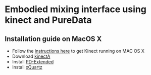 # Embodied mixing interface using kinect and PureData
## Installation guide on MacOS X
- Follow the [instructions here](https://creativevreality.wordpress.com/2016/01/26/setting-up-the-kinect-on-osx-el-capitan/) to get Kinect running on MAC OS X 
- Download [kinectA](https://sourceforge.net/projects/kinecta/)
- Install [PD-Extended](https://puredata.info/downloads/pd-extended)
- Install [xQuartz](https://www.xquartz.org)


